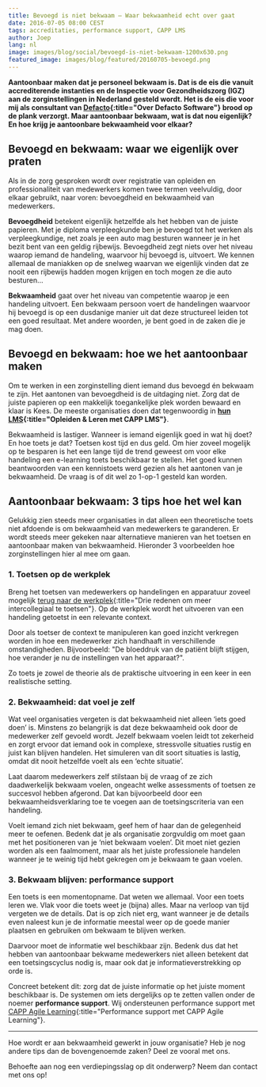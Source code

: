 ```yaml
---
title: Bevoegd is niet bekwaam – Waar bekwaamheid echt over gaat
date: 2016-07-05 08:00 CEST
tags: accreditaties, performance support, CAPP LMS
author: Joep
lang: nl
image: images/blog/social/bevoegd-is-niet-bekwaam-1200x630.png
featured_image: images/blog/featured/20160705-bevoegd.png
---
```


__Aantoonbaar maken dat je personeel bekwaam is. Dat is de eis die vanuit accrediterende instanties en de Inspectie voor Gezondheidszorg (IGZ) aan de zorginstellingen in Nederland gesteld wordt. Het is de eis die voor mij als consultant van [Defacto](/over-ons/){:title="Over Defacto Software"} brood op de plank verzorgt. Maar aantoonbaar bekwaam, wat is dat nou eigenlijk? En hoe krijg je aantoonbare bekwaamheid voor elkaar?__

## Bevoegd en bekwaam: waar we eigenlijk over praten

Als in de zorg gesproken wordt over registratie van opleiden en professionaliteit van medewerkers komen twee termen veelvuldig, door elkaar gebruikt, naar voren: bevoegdheid en bekwaamheid van medewerkers.

__Bevoegdheid__ betekent eigenlijk hetzelfde als het hebben van de juiste papieren. Met je diploma verpleegkunde ben je bevoegd tot het werken als verpleegkundige, net zoals je een auto mag besturen wanneer je in het bezit bent van een geldig rijbewijs. Bevoegdheid zegt niets over het niveau waarop iemand de handeling, waarvoor hij bevoegd is, uitvoert. We kennen allemaal de maniakken op de snelweg waarvan we eigenlijk vinden dat ze nooit een rijbewijs hadden mogen krijgen en toch mogen ze die auto besturen...

__Bekwaamheid__ gaat over het niveau van competentie waarop je een handeling uitvoert. Een bekwaam persoon voert de handelingen waarvoor hij bevoegd is op een dusdanige manier uit dat deze structureel leiden tot een goed resultaat. Met andere woorden, je bent goed in de zaken die je mag doen.

## Bevoegd en bekwaam: hoe we het aantoonbaar maken

Om te werken in een zorginstelling dient iemand dus bevoegd én bekwaam te zijn. Het aantonen van bevoegdheid is de uitdaging niet. Zorg dat de juiste papieren op een makkelijk toegankelijke plek worden bewaard en klaar is Kees. De meeste organisaties doen dat tegenwoordig in __[hun LMS](/capp-lms/){:title="Opleiden & Leren met CAPP LMS"}__.

Bekwaamheid is lastiger. Wanneer is iemand eigenlijk goed in wat hij doet? En hoe toets je dat? Toetsen kost tijd en dus geld. Om hier zoveel mogelijk op te besparen is het een lange tijd de trend geweest om voor elke handeling een e-learning toets beschikbaar te stellen. Het goed kunnen beantwoorden van een kennistoets werd gezien als het aantonen van je bekwaamheid. De vraag is of dit wel zo 1-op-1 gesteld kan worden.

## Aantoonbaar bekwaam: 3 tips hoe het wel kan

Gelukkig zien steeds meer organisaties in dat alleen een theoretische toets niet afdoende is om bekwaamheid van medewerkers te garanderen. Er wordt steeds meer gekeken naar alternatieve manieren van het toetsen en aantoonbaar maken van bekwaamheid. Hieronder 3 voorbeelden hoe zorginstellingen hier al mee om gaan.

### 1. Toetsen op de werkplek

Breng het toetsen van medewerkers op handelingen en apparatuur zoveel mogelijk [terug naar de werkplek](/blog/drie-redenen-om-meer-intercollegiaal-te-toetsen/){:title="Drie redenen om meer intercollegiaal te toetsen"}. Op de werkplek wordt het uitvoeren van een handeling getoetst in een relevante context.

Door als toetser de context te manipuleren kan goed inzicht verkregen worden in hoe een medewerker zich handhaaft in verschillende omstandigheden. Bijvoorbeeld: "De bloeddruk van de patiënt blijft stijgen, hoe verander je nu de instellingen van het apparaat?".

Zo toets je zowel de theorie als de praktische uitvoering in een keer in een realistische setting.

### 2. Bekwaamheid: dat voel je zelf

Wat veel organisaties vergeten is dat bekwaamheid niet alleen ‘iets goed doen’ is. Minstens zo belangrijk is dat deze bekwaamheid ook door de medewerker zelf gevoeld wordt. Jezelf bekwaam voelen leidt tot zekerheid en zorgt ervoor dat iemand ook in complexe, stressvolle situaties rustig en juist kan blijven handelen. Het simuleren van dit soort situaties is lastig, omdat dit nooit hetzelfde voelt als een ‘echte situatie’.

Laat daarom medewerkers zelf stilstaan bij de vraag of ze zich daadwerkelijk bekwaam voelen, ongeacht welke assessments of toetsen ze succesvol hebben afgerond. Dat kan bijvoorbeeld door een bekwaamheidsverklaring toe te voegen aan de toetsingscriteria van een handeling.

Voelt iemand zich niet bekwaam, geef hem of haar dan de gelegenheid meer te oefenen. Bedenk dat je als organisatie zorgvuldig om moet gaan met het positioneren van je ‘niet bekwaam voelen’. Dit moet niet gezien worden als een faalmoment, maar als het juiste professionele handelen wanneer je te weinig tijd hebt gekregen om je bekwaam te gaan voelen.

### 3. Bekwaam blijven: performance support

Een toets is een momentopname. Dat weten we allemaal. Voor een toets leren we. Vlak voor die toets weet je (bijna) alles. Maar na verloop van tijd vergeten we de details. Dat is op zich niet erg, want wanneer je de details even naleest kun je de informatie meestal weer op de goede manier plaatsen en gebruiken om bekwaam te blijven werken.

Daarvoor moet de informatie wel beschikbaar zijn. Bedenk dus dat het hebben van aantoonbaar bekwame medewerkers niet alleen betekent dat een toetsingscyclus nodig is, maar ook dat je informatieverstrekking op orde is.

Concreet betekent dit: zorg dat de juiste informatie op het juiste moment beschikbaar is. De systemen om iets dergelijks op te zetten vallen onder de noemer __performance support__. Wij ondersteunen performance support met [CAPP Agile Learning](/capp-agile-learning/){:title="Performance support met CAPP Agile Learning"}.

---

Hoe wordt er aan bekwaamheid gewerkt in jouw organisatie? Heb je nog andere tips dan de bovengenoemde zaken? Deel ze vooral met ons.

Behoefte aan nog een verdiepingsslag op dit onderwerp? Neem dan contact met ons op!
